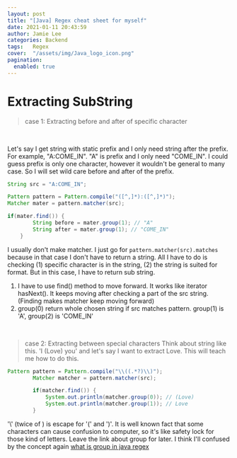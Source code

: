 ```yaml
---
layout: post 
title: "[Java] Regex cheat sheet for myself"
date: 2021-01-11 20:43:59
author: Jamie Lee
categories: Backend
tags:	Regex
cover:  "/assets/img/Java_logo_icon.png"
pagination: 
  enabled: true
---
```


# Extracting SubString 

> case 1: Extracting before and after of specific character
<br>

Let's say I get string with static prefix and I only need string after the prefix. For example, "A:COME_IN". "A" is prefix and I only need "COME_IN". 
I could guess prefix is only one character, however it wouldn't be general to many case. So I will set wild care before and after of the prefix.

```java
String src = "A:COME_IN"; 

Pattern pattern = Pattern.compile("([^,]*):([^,]*)");
Matcher mater = pattern.matcher(src);

if(mater.find()) {
        String before = mater.group(1); // "A"
        String after = mater.group(1); // "COME_IN"
    }
```
I usually don't make matcher. I just go for `pattern.matcher(src).matches` because in that case I don't have to return a string. All I have to do is 
checking (1) specific character is in the string, (2) the string is suited for format. 
But in this case, I have to return sub string. 

1. I have to use find() method to move forward. It works like iterator hasNext(). It keeps moving after checking a part of the src string. (Finding makes matcher keep moving forward)
2. group(0) return whole chosen string if src matches pattern. group(1) is 'A', group(2) is 'COME_IN'


<br> 

> case 2: Extracting between special characters
Think about string like this. 'I (Love) you' and let's say I want to extract Love. This will teach me how to do this. 

```java
Pattern pattern = Pattern.compile("\\((.*?)\\)");
        Matcher matcher = pattern.matcher(src);

        if(matcher.find()) {
            System.out.println(matcher.group(0)); // (Love)
            System.out.println(matcher.group(1)); // Love
        }
```
'\\' (twice of \) is escape for '(' and ')'. It is well known fact that some characters can cause confusion to computer, so it's like safety lock for those kind of letters. 
Leave the link about group for later. I think I'll confused by the concept again [what is group in java regex](https://www.tutorialspoint.com/javaregex/javaregex_capturing_groups.htm)
